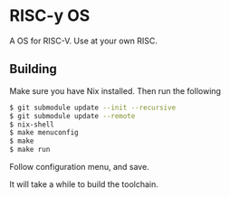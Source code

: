 # RISC-y OS

A OS for RISC-V. Use at your own RISC.

## Building

Make sure you have Nix installed. Then run the following

```sh
$ git submodule update --init --recursive
$ git submodule update --remote
$ nix-shell
$ make menuconfig
$ make
$ make run
```

Follow configuration menu, and save. 

It will take a while to build the toolchain.

